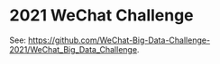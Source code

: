 # 2021 WeChat Challenge

See: https://github.com/WeChat-Big-Data-Challenge-2021/WeChat_Big_Data_Challenge.